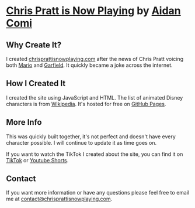 # [Chris Pratt is Now Playing](https://chrisprattisnowplaying.com) by [Aidan Comi](http://aidanc.me)

## Why Create It?
I created [chrisprattisnowplaying.com](https://chrisprattisnowplaying.com) after the news of Chris Pratt voicing both [Mario](https://www.theverge.com/2021/9/23/22690607/chris-pratt-mario-nintendo-illumination-animated-movie-december-2022-release-date-cast) and [Garfield](https://www.theverge.com/2021/11/1/22758214/chris-pratt-garfield-movie-mario). It quickly became a joke across the internet.
## How I Created It
I created the site using JavaScript and HTML. The list of animated Disney characters is from [Wikipedia](https://en.wikipedia.org/wiki/List_of_Disney_animated_universe_characters). It's hosted for free on [GitHub Pages](https://pages.github.com/).
## More Info
This was quickly built together, it's not perfect and doesn't have every character possible. I will continue to update it as time goes on.

If you want to watch the TikTok I created about the site, you can find it on [TikTok](https://www.tiktok.com/@aidancomi/video/7026583382884650286) or [Youtube Shorts](https://youtu.be/SShJqY-Y79g).

## Contact
If you want more information or have any questions please feel free to email me at  [contact@chrisprattisnowplaying.com](mailto:contact@chrisprattisnowplaying.com).
